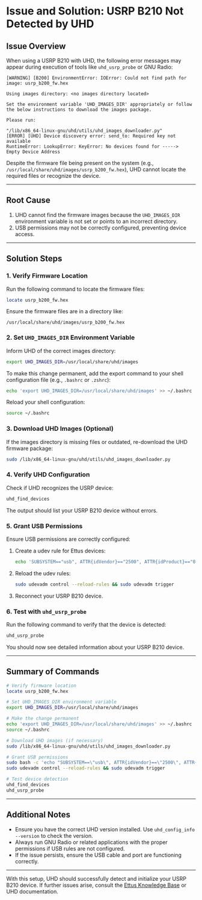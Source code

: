 # **Issue and Solution: USRP B210 Not Detected by UHD**

## **Issue Overview**
When using a USRP B210 with UHD, the following error messages may appear during execution of tools like `uhd_usrp_probe` or GNU Radio:

```
[WARNING] [B200] EnvironmentError: IOError: Could not find path for image: usrp_b200_fw.hex

Using images directory: <no images directory located>

Set the environment variable 'UHD_IMAGES_DIR' appropriately or follow the below instructions to download the images package.

Please run:

"/lib/x86_64-linux-gnu/uhd/utils/uhd_images_downloader.py"
[ERROR] [UHD] Device discovery error: send_to: Required key not available
RuntimeError: LookupError: KeyError: No devices found for ----->
Empty Device Address
```

Despite the firmware file being present on the system (e.g., `/usr/local/share/uhd/images/usrp_b200_fw.hex`), UHD cannot locate the required files or recognize the device.

---

## **Root Cause**
1. UHD cannot find the firmware images because the `UHD_IMAGES_DIR` environment variable is not set or points to an incorrect directory.
2. USB permissions may not be correctly configured, preventing device access.

---

## **Solution Steps**

### **1. Verify Firmware Location**
Run the following command to locate the firmware files:
```bash
locate usrp_b200_fw.hex
```
Ensure the firmware files are in a directory like:
```
/usr/local/share/uhd/images/usrp_b200_fw.hex
```

### **2. Set `UHD_IMAGES_DIR` Environment Variable**
Inform UHD of the correct images directory:
```bash
export UHD_IMAGES_DIR=/usr/local/share/uhd/images
```
To make this change permanent, add the export command to your shell configuration file (e.g., `.bashrc` or `.zshrc`):
```bash
echo 'export UHD_IMAGES_DIR=/usr/local/share/uhd/images' >> ~/.bashrc
```
Reload your shell configuration:
```bash
source ~/.bashrc
```

### **3. Download UHD Images (Optional)**
If the images directory is missing files or outdated, re-download the UHD firmware package:
```bash
sudo /lib/x86_64-linux-gnu/uhd/utils/uhd_images_downloader.py
```

### **4. Verify UHD Configuration**
Check if UHD recognizes the USRP device:
```bash
uhd_find_devices
```
The output should list your USRP B210 device without errors.

### **5. Grant USB Permissions**
Ensure USB permissions are correctly configured:
1. Create a udev rule for Ettus devices:
   ```bash
   echo 'SUBSYSTEM=="usb", ATTR{idVendor}=="2500", ATTR{idProduct}=="0020", MODE="0666"' | sudo tee /etc/udev/rules.d/10-usrp.rules
   ```
2. Reload the udev rules:
   ```bash
   sudo udevadm control --reload-rules && sudo udevadm trigger
   ```
3. Reconnect your USRP B210 device.

### **6. Test with `uhd_usrp_probe`**
Run the following command to verify that the device is detected:
```bash
uhd_usrp_probe
```
You should now see detailed information about your USRP B210 device.

---

## **Summary of Commands**
```bash
# Verify firmware location
locate usrp_b200_fw.hex

# Set UHD_IMAGES_DIR environment variable
export UHD_IMAGES_DIR=/usr/local/share/uhd/images

# Make the change permanent
echo 'export UHD_IMAGES_DIR=/usr/local/share/uhd/images' >> ~/.bashrc
source ~/.bashrc

# Download UHD images (if necessary)
sudo /lib/x86_64-linux-gnu/uhd/utils/uhd_images_downloader.py

# Grant USB permissions
sudo bash -c 'echo "SUBSYSTEM==\"usb\", ATTR{idVendor}==\"2500\", ATTR{idProduct}==\"0020\", MODE=\"0666\"" > /etc/udev/rules.d/10-usrp.rules'
sudo udevadm control --reload-rules && sudo udevadm trigger

# Test device detection
uhd_find_devices
uhd_usrp_probe
```

---

## **Additional Notes**
- Ensure you have the correct UHD version installed. Use `uhd_config_info --version` to check the version.
- Always run GNU Radio or related applications with the proper permissions if USB rules are not configured.
- If the issue persists, ensure the USB cable and port are functioning correctly.

---

With this setup, UHD should successfully detect and initialize your USRP B210 device. If further issues arise, consult the [Ettus Knowledge Base](https://kb.ettus.com/) or UHD documentation.

